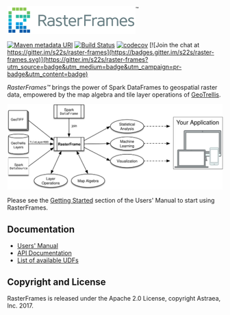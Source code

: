 <img src="docs/src/main/paradox/_template/images/RasterFramesLogo.png" width="300px"/><sup style="vertical-align: top;">&trade;</sup>

[![Maven metadata URI](https://img.shields.io/maven-metadata/v/http/central.maven.org/maven2/io/astraea/raster-frames_2.11/maven-metadata.xml.svg)](http://search.maven.org/#search%7Cga%7C1%7Craster-frames) [![Build Status](https://travis-ci.org/s22s/raster-frames.svg?branch=develop)](https://travis-ci.org/s22s/raster-frames) [![codecov](https://codecov.io/gh/s22s/raster-frames/branch/develop/graph/badge.svg)](https://codecov.io/gh/s22s/raster-frames)
 [![Join the chat at https://gitter.im/s22s/raster-frames](https://badges.gitter.im/s22s/raster-frames.svg)](https://gitter.im/s22s/raster-frames?utm_source=badge&utm_medium=badge&utm_campaign=pr-badge&utm_content=badge)

_RasterFrames™_ brings the power of Spark DataFrames to geospatial raster data, empowered by the map algebra and tile layer operations of [GeoTrellis](https://geotrellis.io/).

<img src="docs/src/main/tut/RasterFramePipeline.svg" width="600px"/>

Please see the [Getting Started](http://rasterframes.io/getting-started.html) section of the Users' Manual to start using RasterFrames.

## Documentation

* [Users' Manual](http://rasterframes.io/)
* [API Documentation](http://rasterframes.io/latest/api/index.html) 
* [List of available UDFs](http://rasterframes.io/latest/api/index.html#astraea.spark.rasterframes.ColumnFunctions)

## Copyright and License

RasterFrames is released under the Apache 2.0 License, copyright Astraea, Inc. 2017.


